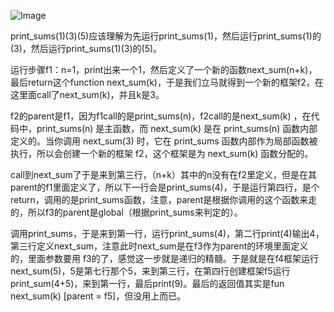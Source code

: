 ![Image](https://github.com/user-attachments/assets/81cc75a8-4b1a-4ffe-9447-7f8526951a8b)

print_sums(1)(3)(5)应该理解为先运行print_sums(1)，然后运行print_sums(1)的(3)，然后运行print_sums(1)(3)的(5)。

运行步骤f1：n=1，print出来一个1，然后定义了一个新的函数next_sum(n+k)，最后return这个function next_sum(k)，于是我们立马就得到一个新的框架f2，在这里面call了next_sum(k)，并且k是3。

f2的parent是f1，因为f1call的是print_sums(n)，f2call的是next_sum(k) ，在代码中，print_sums(n) 是主函数，而 next_sum(k) 是在 print_sums(n) 函数内部定义的。当你调用 next_sum(3) 时，它在 print_sums 函数内部作为局部函数被执行，所以会创建一个新的框架 f2，这个框架是为 next_sum(k) 函数分配的。

call到next_sum了于是来到第三行，（n+k）其中的n没有在f2里定义，但是在其parent的f1里面定义了，所以下一行会是print_sums(4)，于是运行第四行，是个return，调用的是print_sums函数，注意，parent是根据你调用的这个函数来走的，所以f3的parent是global（根据print_sums来判定的）。

调用print_sums，于是来到第一行，运行print_sums(4)，第二行print(4)输出4，第三行定义next_sum，注意此时next_sum是在f3作为parent的环境里面定义的，里面参数要用 f3的了，感觉这一步就是递归的精髓。于是就是在f4框架运行 next_sum(5)，5是第七行那个5，来到第三行，在第四行创建框架f5运行print_sum(4+5)，来到第一行，最后print(9)。最后的返回值其实是fun next_sum(k) [parent = f5]，但没用上而已。